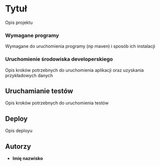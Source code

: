 # Tytuł

Opis projektu

### Wymagane programy

Wymagane do uruchomienia programy (np maven) i sposób ich instalacji

### Uruchomienie środowiska developerskiego

Opis kroków potrzebnych do uruchomienia aplikacji oraz uzyskania przykładowych danych

## Uruchamianie testów

Opis kroków potrzebnych do uruchomienia testów

## Deploy

Opis deployu

## Autorzy

* **Imię nazwisko**